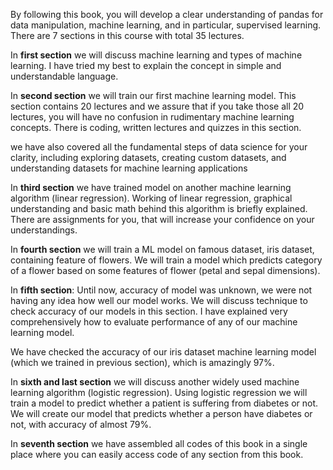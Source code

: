 By following this book, you will develop a clear understanding of pandas for data 
manipulation, machine learning, and in particular, supervised learning. There are 7 sections 
in this course with total 35 lectures. 


In **first section** we will discuss machine learning and types of machine learning. I have tried my 
best to explain the concept in simple and understandable language. 


In **second section** we will train our first machine learning model. This section contains 20 
lectures and we assure that if you take those all 20 lectures, you will have no confusion in 
rudimentary machine learning concepts. There is coding, written lectures and quizzes in this 
section. 


we have also covered all the fundamental steps of data science for your clarity, including 
exploring datasets, creating custom datasets, and understanding datasets for machine learning 
applications 


In **third section** we have trained model on another machine learning algorithm (linear 
regression). Working of linear regression, graphical understanding and basic math behind this 
algorithm is briefly explained. There are assignments for you, that will increase your confidence 
on your understandings. 


In **fourth section** we will train a ML model on famous dataset, iris dataset, containing feature of 
flowers. We will train a model which predicts category of a flower based on some features of 
flower (petal and sepal dimensions). 

In **fifth section**: Until now, accuracy of model was unknown, we were not having any idea how 
well our model works. We will discuss technique to check accuracy of our models in this section. 
I have explained very comprehensively how to evaluate performance of any of our machine 
learning model.  


We have checked the accuracy of our iris dataset machine learning model (which we trained in 
previous section), which is amazingly 97%.


In **sixth and last section** we will discuss another widely used machine learning algorithm 
(logistic regression). Using logistic regression we will train a model to predict whether a patient 
is suffering from diabetes or not. We will create our model that predicts whether a person have 
diabetes or not, with accuracy of almost 79%. 


In **seventh section** we have assembled all codes of this book in a single place where you can 
easily access code of any section from this book.
